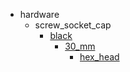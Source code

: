 * hardware
  * screw_socket_cap
    * [black](hardware/screw_socket_cap/black)
      * [30_mm](hardware/screw_socket_cap/black/30_mm)
        * [hex_head](hex_head)
